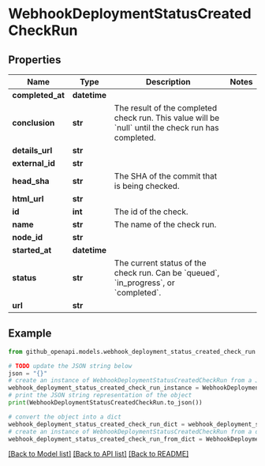 # WebhookDeploymentStatusCreatedCheckRun


## Properties

Name | Type | Description | Notes
------------ | ------------- | ------------- | -------------
**completed_at** | **datetime** |  | 
**conclusion** | **str** | The result of the completed check run. This value will be &#x60;null&#x60; until the check run has completed. | 
**details_url** | **str** |  | 
**external_id** | **str** |  | 
**head_sha** | **str** | The SHA of the commit that is being checked. | 
**html_url** | **str** |  | 
**id** | **int** | The id of the check. | 
**name** | **str** | The name of the check run. | 
**node_id** | **str** |  | 
**started_at** | **datetime** |  | 
**status** | **str** | The current status of the check run. Can be &#x60;queued&#x60;, &#x60;in_progress&#x60;, or &#x60;completed&#x60;. | 
**url** | **str** |  | 

## Example

```python
from github_openapi.models.webhook_deployment_status_created_check_run import WebhookDeploymentStatusCreatedCheckRun

# TODO update the JSON string below
json = "{}"
# create an instance of WebhookDeploymentStatusCreatedCheckRun from a JSON string
webhook_deployment_status_created_check_run_instance = WebhookDeploymentStatusCreatedCheckRun.from_json(json)
# print the JSON string representation of the object
print(WebhookDeploymentStatusCreatedCheckRun.to_json())

# convert the object into a dict
webhook_deployment_status_created_check_run_dict = webhook_deployment_status_created_check_run_instance.to_dict()
# create an instance of WebhookDeploymentStatusCreatedCheckRun from a dict
webhook_deployment_status_created_check_run_from_dict = WebhookDeploymentStatusCreatedCheckRun.from_dict(webhook_deployment_status_created_check_run_dict)
```
[[Back to Model list]](../README.md#documentation-for-models) [[Back to API list]](../README.md#documentation-for-api-endpoints) [[Back to README]](../README.md)



